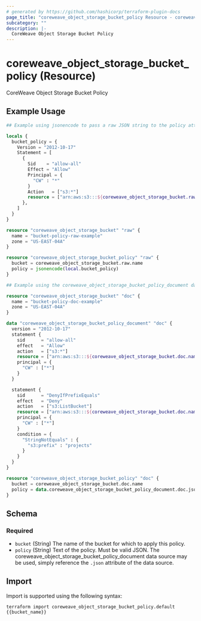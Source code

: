 ```yaml
---
# generated by https://github.com/hashicorp/terraform-plugin-docs
page_title: "coreweave_object_storage_bucket_policy Resource - coreweave"
subcategory: ""
description: |-
  CoreWeave Object Storage Bucket Policy
---
```


# coreweave_object_storage_bucket_policy (Resource)

CoreWeave Object Storage Bucket Policy

## Example Usage

```terraform
## Example using jsonencode to pass a raw JSON string to the policy attribute

locals {
  bucket_policy = {
    Version = "2012-10-17"
    Statement = [
      {
        Sid    = "allow-all"
        Effect = "Allow"
        Principal = {
          "CW" : "*"
        }
        Action   = ["s3:*"]
        resource = ["arn:aws:s3:::${coreweave_object_storage_bucket.raw.name}"]
      },
    ]
  }
}

resource "coreweave_object_storage_bucket" "raw" {
  name = "bucket-policy-raw-example"
  zone = "US-EAST-04A"
}

resource "coreweave_object_storage_bucket_policy" "raw" {
  bucket = coreweave_object_storage_bucket.raw.name
  policy = jsonencode(local.bucket_policy)
}

## Example using the coreweave_object_storage_bucket_policy_document data source

resource "coreweave_object_storage_bucket" "doc" {
  name = "bucket-policy-doc-example"
  zone = "US-EAST-04A"
}

data "coreweave_object_storage_bucket_policy_document" "doc" {
  version = "2012-10-17"
  statement {
    sid      = "allow-all"
    effect   = "Allow"
    action   = ["s3:*"]
    resource = ["arn:aws:s3:::${coreweave_object_storage_bucket.doc.name}"]
    principal = {
      "CW" : ["*"]
    }
  }

  statement {
    sid      = "DenyIfPrefixEquals"
    effect   = "Deny"
    action   = ["s3:ListBucket"]
    resource = ["arn:aws:s3:::${coreweave_object_storage_bucket.doc.name}"]
    principal = {
      "CW" : ["*"]
    }
    condition = {
      "StringNotEquals" : {
        "s3:prefix" : "projects"
      }
    }
  }
}

resource "coreweave_object_storage_bucket_policy" "doc" {
  bucket = coreweave_object_storage_bucket.doc.name
  policy = data.coreweave_object_storage_bucket_policy_document.doc.json
}
```

<!-- schema generated by tfplugindocs -->
## Schema

### Required

- `bucket` (String) The name of the bucket for which to apply this policy.
- `policy` (String) Text of the policy. Must be valid JSON. The coreweave_object_storage_bucket_policy_document data source may be used, simply reference the `.json` attribute of the data source.

## Import

Import is supported using the following syntax:

```shell
terraform import coreweave_object_storage_bucket_policy.default {{bucket_name}}
```
